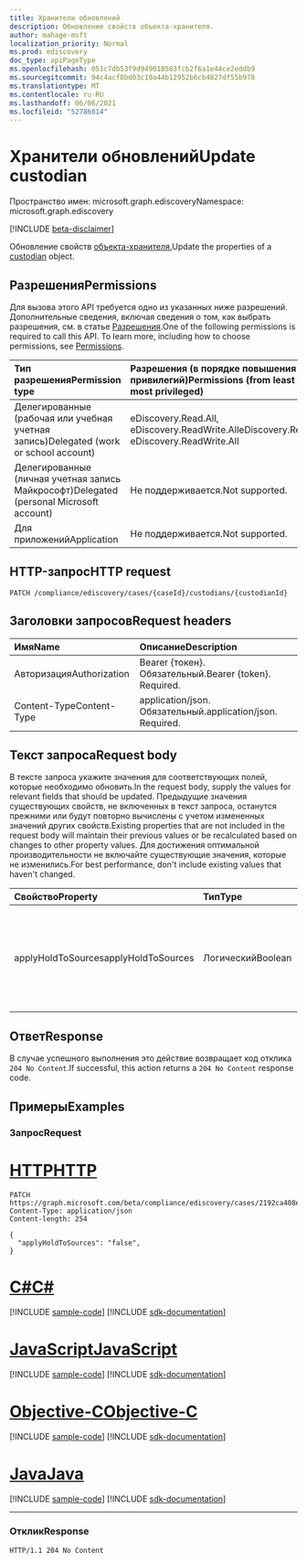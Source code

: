 ```yaml
---
title: Хранители обновлений
description: Обновление свойств объекта-хранителя.
author: mahage-msft
localization_priority: Normal
ms.prod: ediscovery
doc_type: apiPageType
ms.openlocfilehash: 051c7db53f9d949018583fcb2f6a1e44ce2eddb9
ms.sourcegitcommit: 94c4acf8bd03c10a44b12952b6cb4827df55b978
ms.translationtype: MT
ms.contentlocale: ru-RU
ms.lasthandoff: 06/06/2021
ms.locfileid: "52786014"
---
```

# <a name="update-custodian"></a><span data-ttu-id="69f54-103">Хранители обновлений</span><span class="sxs-lookup"><span data-stu-id="69f54-103">Update custodian</span></span>

<span data-ttu-id="69f54-104">Пространство имен: microsoft.graph.ediscovery</span><span class="sxs-lookup"><span data-stu-id="69f54-104">Namespace: microsoft.graph.ediscovery</span></span>

[!INCLUDE [beta-disclaimer](../../includes/beta-disclaimer.md)]

<span data-ttu-id="69f54-105">Обновление свойств [объекта-хранителя.](../resources/ediscovery-custodian.md)</span><span class="sxs-lookup"><span data-stu-id="69f54-105">Update the properties of a [custodian](../resources/ediscovery-custodian.md) object.</span></span>

## <a name="permissions"></a><span data-ttu-id="69f54-106">Разрешения</span><span class="sxs-lookup"><span data-stu-id="69f54-106">Permissions</span></span>

<span data-ttu-id="69f54-p101">Для вызова этого API требуется одно из указанных ниже разрешений. Дополнительные сведения, включая сведения о том, как выбрать разрешения, см. в статье [Разрешения](/graph/permissions-reference).</span><span class="sxs-lookup"><span data-stu-id="69f54-p101">One of the following permissions is required to call this API. To learn more, including how to choose permissions, see [Permissions](/graph/permissions-reference).</span></span>

|<span data-ttu-id="69f54-109">Тип разрешения</span><span class="sxs-lookup"><span data-stu-id="69f54-109">Permission type</span></span>|<span data-ttu-id="69f54-110">Разрешения (в порядке повышения привилегий)</span><span class="sxs-lookup"><span data-stu-id="69f54-110">Permissions (from least to most privileged)</span></span>|
|:---|:---|
|<span data-ttu-id="69f54-111">Делегированные (рабочая или учебная учетная запись)</span><span class="sxs-lookup"><span data-stu-id="69f54-111">Delegated (work or school account)</span></span>|<span data-ttu-id="69f54-112">eDiscovery.Read.All, eDiscovery.ReadWrite.All</span><span class="sxs-lookup"><span data-stu-id="69f54-112">eDiscovery.Read.All, eDiscovery.ReadWrite.All</span></span>|
|<span data-ttu-id="69f54-113">Делегированные (личная учетная запись Майкрософт)</span><span class="sxs-lookup"><span data-stu-id="69f54-113">Delegated (personal Microsoft account)</span></span>|<span data-ttu-id="69f54-114">Не поддерживается.</span><span class="sxs-lookup"><span data-stu-id="69f54-114">Not supported.</span></span>|
|<span data-ttu-id="69f54-115">Для приложений</span><span class="sxs-lookup"><span data-stu-id="69f54-115">Application</span></span>|<span data-ttu-id="69f54-116">Не поддерживается.</span><span class="sxs-lookup"><span data-stu-id="69f54-116">Not supported.</span></span>|

## <a name="http-request"></a><span data-ttu-id="69f54-117">HTTP-запрос</span><span class="sxs-lookup"><span data-stu-id="69f54-117">HTTP request</span></span>

<!-- {
  "blockType": "ignored"
}
-->

``` http
PATCH /compliance/ediscovery/cases/{caseId}/custodians/{custodianId}
```

## <a name="request-headers"></a><span data-ttu-id="69f54-118">Заголовки запросов</span><span class="sxs-lookup"><span data-stu-id="69f54-118">Request headers</span></span>

|<span data-ttu-id="69f54-119">Имя</span><span class="sxs-lookup"><span data-stu-id="69f54-119">Name</span></span>|<span data-ttu-id="69f54-120">Описание</span><span class="sxs-lookup"><span data-stu-id="69f54-120">Description</span></span>|
|:---|:---|
|<span data-ttu-id="69f54-121">Авторизация</span><span class="sxs-lookup"><span data-stu-id="69f54-121">Authorization</span></span>|<span data-ttu-id="69f54-p102">Bearer {токен}. Обязательный.</span><span class="sxs-lookup"><span data-stu-id="69f54-p102">Bearer {token}. Required.</span></span>|
|<span data-ttu-id="69f54-124">Content-Type</span><span class="sxs-lookup"><span data-stu-id="69f54-124">Content-Type</span></span>|<span data-ttu-id="69f54-p103">application/json. Обязательный.</span><span class="sxs-lookup"><span data-stu-id="69f54-p103">application/json. Required.</span></span>|

## <a name="request-body"></a><span data-ttu-id="69f54-127">Текст запроса</span><span class="sxs-lookup"><span data-stu-id="69f54-127">Request body</span></span>

<span data-ttu-id="69f54-128">В тексте запроса укажите значения для соответствующих полей, которые необходимо обновить.</span><span class="sxs-lookup"><span data-stu-id="69f54-128">In the request body, supply the values for relevant fields that should be updated.</span></span> <span data-ttu-id="69f54-129">Предыдущие значения существующих свойств, не включенных в текст запроса, останутся прежними или будут повторно вычислены с учетом измененных значений других свойств.</span><span class="sxs-lookup"><span data-stu-id="69f54-129">Existing properties that are not included in the request body will maintain their previous values or be recalculated based on changes to other property values.</span></span> <span data-ttu-id="69f54-130">Для достижения оптимальной производительности не включайте существующие значения, которые не изменились.</span><span class="sxs-lookup"><span data-stu-id="69f54-130">For best performance, don't include existing values that haven't changed.</span></span>

|<span data-ttu-id="69f54-131">Свойство</span><span class="sxs-lookup"><span data-stu-id="69f54-131">Property</span></span>|<span data-ttu-id="69f54-132">Тип</span><span class="sxs-lookup"><span data-stu-id="69f54-132">Type</span></span>|<span data-ttu-id="69f54-133">Описание</span><span class="sxs-lookup"><span data-stu-id="69f54-133">Description</span></span>|
|:---|:---|:---|
|<span data-ttu-id="69f54-134">applyHoldToSources</span><span class="sxs-lookup"><span data-stu-id="69f54-134">applyHoldToSources</span></span>|<span data-ttu-id="69f54-135">Логический</span><span class="sxs-lookup"><span data-stu-id="69f54-135">Boolean</span></span>|<span data-ttu-id="69f54-136">Определяет, были ли приодержится источники хранителя во время создания.</span><span class="sxs-lookup"><span data-stu-id="69f54-136">Identifies whether a custodian's sources were placed on hold during creation.</span></span>|

## <a name="response"></a><span data-ttu-id="69f54-137">Ответ</span><span class="sxs-lookup"><span data-stu-id="69f54-137">Response</span></span>

<span data-ttu-id="69f54-138">В случае успешного выполнения это действие возвращает код отклика `204 No Content`.</span><span class="sxs-lookup"><span data-stu-id="69f54-138">If successful, this action returns a `204 No Content` response code.</span></span>

## <a name="examples"></a><span data-ttu-id="69f54-139">Примеры</span><span class="sxs-lookup"><span data-stu-id="69f54-139">Examples</span></span>

### <a name="request"></a><span data-ttu-id="69f54-140">Запрос</span><span class="sxs-lookup"><span data-stu-id="69f54-140">Request</span></span>


# <a name="http"></a>[<span data-ttu-id="69f54-141">HTTP</span><span class="sxs-lookup"><span data-stu-id="69f54-141">HTTP</span></span>](#tab/http)
<!-- {
  "blockType": "request",
  "name": "update_custodian"
}
-->

``` http
PATCH https://graph.microsoft.com/beta/compliance/ediscovery/cases/2192ca408ea2410eba3bec8ae873be6b/custodians/45454331323337443946343043464239
Content-Type: application/json
Content-length: 254

{
  "applyHoldToSources": "false",
}
```
# <a name="c"></a>[<span data-ttu-id="69f54-142">C#</span><span class="sxs-lookup"><span data-stu-id="69f54-142">C#</span></span>](#tab/csharp)
[!INCLUDE [sample-code](../includes/snippets/csharp/update-custodian-csharp-snippets.md)]
[!INCLUDE [sdk-documentation](../includes/snippets/snippets-sdk-documentation-link.md)]

# <a name="javascript"></a>[<span data-ttu-id="69f54-143">JavaScript</span><span class="sxs-lookup"><span data-stu-id="69f54-143">JavaScript</span></span>](#tab/javascript)
[!INCLUDE [sample-code](../includes/snippets/javascript/update-custodian-javascript-snippets.md)]
[!INCLUDE [sdk-documentation](../includes/snippets/snippets-sdk-documentation-link.md)]

# <a name="objective-c"></a>[<span data-ttu-id="69f54-144">Objective-C</span><span class="sxs-lookup"><span data-stu-id="69f54-144">Objective-C</span></span>](#tab/objc)
[!INCLUDE [sample-code](../includes/snippets/objc/update-custodian-objc-snippets.md)]
[!INCLUDE [sdk-documentation](../includes/snippets/snippets-sdk-documentation-link.md)]

# <a name="java"></a>[<span data-ttu-id="69f54-145">Java</span><span class="sxs-lookup"><span data-stu-id="69f54-145">Java</span></span>](#tab/java)
[!INCLUDE [sample-code](../includes/snippets/java/update-custodian-java-snippets.md)]
[!INCLUDE [sdk-documentation](../includes/snippets/snippets-sdk-documentation-link.md)]

---


### <a name="response"></a><span data-ttu-id="69f54-146">Отклик</span><span class="sxs-lookup"><span data-stu-id="69f54-146">Response</span></span>

<!-- {
  "blockType": "response"
}
-->

``` http
HTTP/1.1 204 No Content
```

